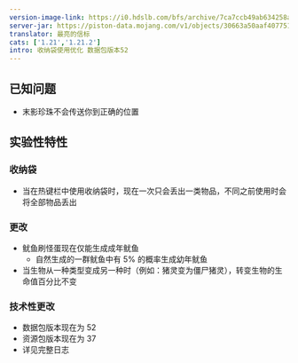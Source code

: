 ```yaml
---
version-image-link: https://i0.hdslb.com/bfs/archive/7ca7ccb49ab634258a7dbcb50d804fc3033a5a5f.png
server-jar: https://piston-data.mojang.com/v1/objects/30663a50aaf407751ae9e704758364ed9433206d/server.jar
translator: 最亮的信标
cats: ['1.21','1.21.2']
intro: 收纳袋使用优化 数据包版本52
---
```

## 已知问题
* 末影珍珠不会传送你到正确的位置

## 实验性特性
### 收纳袋
* 当在热键栏中使用收纳袋时，现在一次只会丢出一类物品，不同之前使用时会将全部物品丢出

### 更改
* 鱿鱼刷怪蛋现在仅能生成成年鱿鱼
    * 自然生成的一群鱿鱼中有 5% 的概率生成幼年鱿鱼
* 当生物从一种类型变成另一种时（例如：猪灵变为僵尸猪灵），转变生物的生命值百分比不变

### 技术性更改
* 数据包版本现在为 52
* 资源包版本现在为 37
* 详见完整日志
